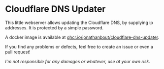 # Cloudflare DNS Updater
This little webserver allows updating the Cloudflare DNS, by supplying ip addresses. It is protected by a simple password.

A docker image is available at [ghcr.io/jonathanbout/cloudflare-dns-updater](https://github.com/JonathanBout/cloudflare-dns-updater/pkgs/container/cloudflare-dns-updater).

If you find any problems or defects, feel free to create an issue or even a pull request!

_I'm not responsible for any damages or whatever, use at your own risk._